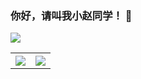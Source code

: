 ### 你好，请叫我小赵同学！ 👋

<img align="center" src="https://github-readme-stats.vercel.app/api?username=imzql&show_icons=true&icon_color=CE1D2D&text_color=718096&bg_color=ffffff&hide_title=true" />

<table>
	<tr>
	<th style="margin-left:2px;">
		<a href="https://github.com/anuraghazra/github-readme-stats"><img src="https://github-readme-stats.vercel.app/api?username=Higurashi-kagome&show_icons=true&include_all_commits=true&theme=buefy&hide_border=true" style="max-width: 100%;"></a>
	</th>
	<th>
		<a href="https://github.com/anuraghazra/github-readme-stats"><img src="https://github-readme-stats.vercel.app/api/top-langs/?username=Higurashi-kagome&layout=compact&theme=buefy&hide_border=true" style="max-width: 100%;"></a>
	</th>
	</tr>
	</table>
